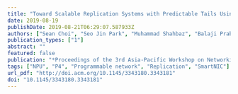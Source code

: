 ```yaml
---
title: "Toward Scalable Replication Systems with Predictable Tails Using Programmable Data Planes (Best Paper Award)"
date: 2019-08-19
publishDate: 2019-08-21T06:29:07.587933Z
authors: ["Sean Choi", "Seo Jin Park", "Muhammad Shahbaz", "Balaji Prabhakar", "Mendel Rosenblum"]
publication_types: ["1"]
abstract: ""
featured: false
publication: "*Proceedings of the 3rd Asia-Pacific Workshop on Networking 2019*"
tags: ["NPU", "P4", "Programmable network", "Replication", "SmartNIC"]
url_pdf: "http://doi.acm.org/10.1145/3343180.3343181"
doi: "10.1145/3343180.3343181"
---
```


